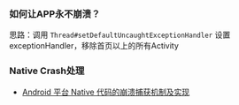 ### 如何让APP永不崩溃？
思路：调用 `Thread#setDefaultUncaughtExceptionHandler` 设置 exceptionHandler，移除首页以上的所有Activity

### Native Crash处理
* [Android 平台 Native 代码的崩溃捕获机制及实现](https://mp.weixin.qq.com/s/g-WzYF3wWAljok1XjPoo7w?)